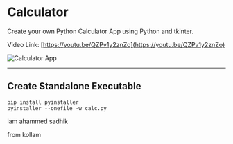 # Calculator
Create your own Python Calculator App using Python and tkinter.

Video Link: [https://youtu.be/QZPv1y2znZo](https://youtu.be/QZPv1y2znZo)

![Calculator App](calculator.png)

---

## Create Standalone Executable

```shell
pip install pyinstaller
pyinstaller --onefile -w calc.py
```


iam ahammed sadhik

from kollam
